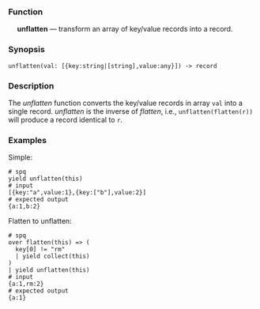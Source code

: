 ### Function

&emsp; **unflatten** &mdash; transform an array of key/value records into a
record.

### Synopsis

```
unflatten(val: [{key:string|[string],value:any}]) -> record
```

### Description
The _unflatten_ function converts the key/value records in array `val` into
a single record. _unflatten_ is the inverse of _flatten_, i.e., `unflatten(flatten(r))`
will produce a record identical to `r`.

### Examples

Simple:
```mdtest-spq {data-layout="stacked"}
# spq
yield unflatten(this)
# input
[{key:"a",value:1},{key:["b"],value:2}]
# expected output
{a:1,b:2}
```

Flatten to unflatten:
```mdtest-spq
# spq
over flatten(this) => (
  key[0] != "rm"
  | yield collect(this)
)
| yield unflatten(this)
# input
{a:1,rm:2}
# expected output
{a:1}
```
